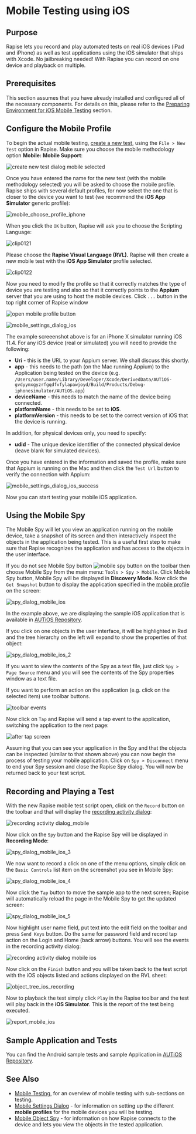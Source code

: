 # Mobile Testing using iOS

## Purpose

Rapise lets you record and play automated tests on real iOS devices (iPad and iPhone) as well as test applications using the iOS simulator
that ships with Xcode. No jailbreaking needed! With Rapise you can record on one device and playback on multiple.

## Prerequisites

This section assumes that you have already installed and configured all of the necessary components. For details on this, please refer to the [Preparing Environment for iOS Mobile Testing](/Manuals/Preparing_for_iOS_Testing/) section.

## Configure the Mobile Profile

To begin the actual mobile testing, [create a new test](create_a_new_test.md), using the `File > New Test` option in Rapise. Make sure you choose the mobile methodology option **Mobile: Mobile Support**:

![create new test dialog mobile selected](./img/tutorial_mobile_testing6.png)

Once you have entered the name for the new test (with the mobile methodology selected) you will be asked to choose the mobile profile.
Rapise ships with several default profiles, for now select the one that is closer to the device you want to test (we recommend the **iOS App Simulator** generic profile):

![mobile\_choose\_profile\_iphone](./img/mobile_testing_ios4.png)

When you click the `OK` button, Rapise will ask you to choose the Scripting Language:

![clip0121](./img/tutorial_mobile_testing8.png)

Please choose the **Rapise Visual Language (RVL).** Rapise will then create a new mobile test with the **iOS App Simulator** profile selected.

![clip0122](./img/tutorial_mobile_testing9.png)

Now you need to modify the profile so that it correctly matches the type of device you are testing and also so that it correctly points to the **Appium** server that you are using to host the mobile devices. Click `...` button in the top right corner of Rapise window

![open mobile profile button](./img/open_mobile_profile_button_ios.png)

![mobile\_settings\_dialog\_ios](./img/mobile_testing_ios5.png)

The example screeenshot above is for an iPhone X simulator running iOS 11.4. For any iOS device (real or simulated) you will need to
provide the following:

- **Uri** - this is the URL to your Appium server. We shall discuss this shortly.
- **app** - this needs to the path (on the Mac running Appium) to the Application being tested on the device (e.g. `/Users/user.name/Library/Developer/Xcode/DerivedData/AUTiOS-gvdyymxgyzrfgqdfvfylapawjoyd/Build/Products/Debug-iphonesimulator/AUTiOS.app`)
- **deviceName** - this needs to match the name of the device being connected.
- **platformName** - this needs to be set to **iOS**.
- **platformVersion** - this needs to be set to the correct version of iOS that the device is running.

In addition, for physical devices only, you need to specify:

- **udid** - The unique device identifier of the connected physical device (leave blank for simulated devices).

Once you have entered in the information and saved the profile, make sure that Appium is running on the Mac and then click the `Test Url` button to verify the connection with Appium:

![mobile\_settings\_dialog\_ios\_success](./img/mobile_testing_ios6.png)

Now you can start testing your mobile iOS application.

## Using the Mobile Spy

The Mobile Spy will let you view an application running on the mobile device, take a snapshot of its screen and then interactively inspect the objects in the application being tested. This is a useful first step to make sure that Rapise recognizes the application and has access to the objects in the user interface.

If you do not see Mobile Spy button ![mobile spy button](./img/mobile_spy_button.png) on the toolbar then choose Mobile Spy from the main menu: `Tools > Spy > Mobile`. Click Mobile Spy button,  Mobile Spy will be displayed in **Discovery Mode**. Now click the `Get Snapshot` button to display the application specified in the [mobile profile](mobile_settings_dialog.md) on the screen:

![spy\_dialog\_mobile\_ios](./img/mobile_testing_ios7.png)

In the example above, we are displaying the sample iOS application that is available in [AUTiOS Repository](https://github.com/Inflectra/AUTiOS).

If you click on one objects in the user interface, it will be highlighted in Red and the tree hierarchy on the left will expand to
show the properties of that object:

![spy\_dialog\_mobile\_ios\_2](./img/mobile_testing_ios8.png)

If you want to view the contents of the Spy as a text file, just click `Spy > Page Source` menu and you will see the contents of the Spy properties window as a text file.

If you want to perform an action on the application (e.g. click on the selected item) use toolbar buttons.

![toolbar events](./img/mobile_testing_ios9.png)

Now click on `Tap` and Rapise will send a tap event to the application, switching the application to the next page:

![after tap screen](./img/mobile_testing_ios_next.png)

Assuming that you can see your application in the Spy and that the objects can be inspected (similar to that shown above) you can now begin the process of testing your mobile application. Click on `Spy > Disconnect` menu
to end your Spy session and close the Rapise Spy dialog. You will now be returned back to your test script.

## Recording and Playing a Test

With the new Rapise mobile test script open, click on the `Record` button on the toolbar and that will display the [recording activity dialog](recording_activity_dialog.md):

![recording activity dialog\_mobile](./img/tutorial_mobile_testing17.png)

Now click on the `Spy` button and the Rapise Spy will be displayed in **Recording Mode**:

![spy\_dialog\_mobile\_ios\_3](./img/mobile_testing_ios11.png)

We now want to record a click on one of the menu options, simply click on the `Basic Controls` list item on the screenshot you see in Mobile Spy:

![spy\_dialog\_mobile\_ios\_4](./img/mobile_testing_ios12.png)

Now click the `Tap` button to move the sample app to the next screen; Rapise will  automatically reload the page in the Mobile Spy to get the updated screen:

![spy\_dialog\_mobile\_ios\_5](./img/mobile_testing_ios13.png)

Now highlight user name field, put text into the edit field on the toolbar and press `Send Keys` button. Do the same for password field and record tap action on the Login and Home (back arrow) buttons. You will see the events in the recording activity dialog:

![recording activity dialog mobile ios](./img/mobile_testing_ios14.png)

Now click on the `Finish` button and you will be taken back to the test script with the iOS objects listed and actions displayed on the RVL sheet:

![object\_tree\_ios\_recording](./img/mobile_testing_ios15.png)

Now to playback the test simply click `Play` in the Rapise toolbar and the test will play back in the **iOS Simulator**. This is the report of the test being executed.

![report\_mobile\_ios](./img/mobile_testing_ios16.png)

## Sample Application and Tests

You can find the Android sample tests and sample Application in [AUTiOS Repository](https://github.com/Inflectra/AUTiOS).

## See Also

- [Mobile Testing](mobile_testing2.md), for an overview of mobile testing with sub-sections on testing.
- [Mobile Settings Dialog](mobile_settings_dialog.md) - for information on setting up the different **mobile profiles** for the mobile devices you will be testing.
- [Mobile Object Spy](object_spy_mobile.md) - for information on how Rapise connects to the device and lets you view the objects in the tested application.
